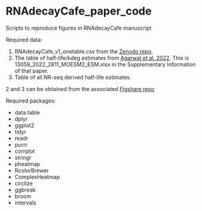 # RNAdecayCafe_paper_code
Scripts to reproduce figures in RNAdecayCafe manuscript

Required data:

1. RNAdecayCafe_v1_onetable.csv from the [Zenodo repo](https://zenodo.org/records/15785218?token=eyJhbGciOiJIUzUxMiJ9.eyJpZCI6IjUzZTk5N2Y2LTdiYjAtNDVkYi05ZWI1LTU3ODgzNjY0ODMwMiIsImRhdGEiOnt9LCJyYW5kb20iOiJjNTZlOGQwNDM3ZjI1NDViZDQxYjBmOGEwN2IxYTcwYSJ9._RcoAZUq3dmNklIorm5yw9w87RuWEV75P-9quWkqHjpaCK_T2mhnCjQs_3J1IjQQ4gIgfrzE_j5Cyhm_4LDrQg).
2. The table of half-life/kdeg estimates from [Agarwal et al. 2022](https://genomebiology.biomedcentral.com/articles/10.1186/s13059-022-02811-x#Sec22). This is 13059_2022_2811_MOESM2_ESM.xlsx in the Supplementary Information of that paper.
3. Table of all NR-seq derived half-life estimates.

2 and 3 can be obtained from the associated [Figshare repo](https://figshare.com/s/871ed87b4a845910b5be)

Required packages:

- data.table
- dplyr
- ggplot2
- tidyr
- readr
- purrr
- corrplot
- stringr
- pheatmap
- RcolorBrewer
- ComplexHeatmap
- circlize
- ggbreak
- broom
- intervals
